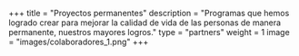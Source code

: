 +++
title = "Proyectos permanentes"
description = "Programas que hemos logrado crear para mejorar la calidad de vida de las personas de manera permanente, nuestros mayores logros."
type = "partners"
weight = 1
image = "images/colaboradores_1.png"
+++